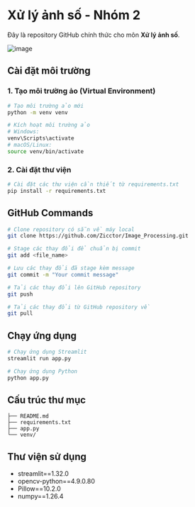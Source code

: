 # Xử lý ảnh số - Nhóm 2

Đây là repository GitHub chính thức cho môn **Xử lý ảnh số**.

![image](https://media3.giphy.com/media/v1.Y2lkPTc5MGI3NjExOWw1Z2dhMjVtNXJrdmc1ZjZpMnpncDFqbXZmdjNmYmhkM3JwcDU5cSZlcD12MV9pbnRlcm5hbF9naWZfYnlfaWQmY3Q9Zw/xUOxfg0ESyhKOv4Vva/giphy.gif)

## Cài đặt môi trường

### 1. Tạo môi trường ảo (Virtual Environment)

```bash
# Tạo môi trường ảo mới
python -m venv venv

# Kích hoạt môi trường ảo
# Windows:
venv\Scripts\activate
# macOS/Linux:
source venv/bin/activate
```

### 2. Cài đặt thư viện

```bash
# Cài đặt các thư viện cần thiết từ requirements.txt
pip install -r requirements.txt
```

## GitHub Commands

```bash
# Clone repository có sẵn về máy local
git clone https://github.com/Zicctor/Image_Processing.git

# Stage các thay đổi để chuẩn bị commit
git add <file_name>

# Lưu các thay đổi đã stage kèm message
git commit -m "Your commit message"

# Tải các thay đổi lên GitHub repository
git push

# Tải các thay đổi từ GitHub repository về
git pull
```

## Chạy ứng dụng

```bash
# Chạy ứng dụng Streamlit
streamlit run app.py

# Chạy ứng dụng Python
python app.py
```

## Cấu trúc thư mục

```
├── README.md
├── requirements.txt
├── app.py
└── venv/
```

## Thư viện sử dụng

- streamlit==1.32.0
- opencv-python==4.9.0.80
- Pillow==10.2.0
- numpy==1.26.4